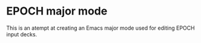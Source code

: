 # EPOCH major mode
This is an atempt at creating an Emacs major mode used for editing EPOCH input decks.
